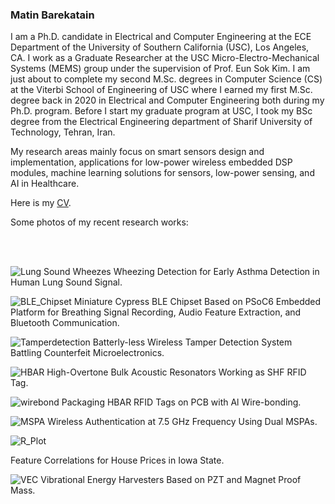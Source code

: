 






### Matin Barekatain

<!--
**matinak95/matinak95** is a ✨ _special_ ✨ repository because its `README.md` (this file) appears on your GitHub profile.

Here are some ideas to get you started:

- 🔭 I’m currently working on ...
- 🌱 I’m currently learning ...
- 👯 I’m looking to collaborate on ...
- 🤔 I’m looking for help with ...
- 💬 Ask me about ...
- 📫 How to reach me: ...
- 😄 Pronouns: ...
- ⚡ Fun fact: ...
-->


I am a Ph.D. candidate in Electrical and Computer Engineering at the ECE Department of the University of Southern California (USC), Los Angeles, CA. 
I work as a Graduate Researcher at the USC Micro-Electro-Mechanical Systems (MEMS) group under the supervision of Prof. Eun Sok Kim. I am just about to complete my second M.Sc. degrees in Computer Science (CS) at the Viterbi School of Engineering of USC where I earned my first M.Sc. degree back in 2020 in Electrical and Computer Engineering both during my Ph.D. program. Before I start my graduate program at USC, I took my BSc degree from the Electrical Engineering department of Sharif University of Technology, Tehran, Iran.

My research areas mainly focus on smart sensors design and implementation, applications for low-power wireless embedded DSP modules, machine learning solutions for sensors, low-power sensing, and AI in Healthcare.

Here is my [CV](Matin_Barekatain_CV.pdf).

Some photos of my recent research works:

<br/><br/>

![Lung Sound Wheezes](melSpec_pos_vs_neg_2022-03-10_18_44_01.348300_dpi300.png)
Wheezing Detection for Early Asthma Detection in Human Lung Sound Signal.

![BLE_Chipset](Cypress.jpg)
Miniature Cypress BLE Chipset Based on PSoC6 Embedded Platform for Breathing Signal Recording, Audio Feature Extraction, and Bluetooth Communication.

![Tamperdetection](Wireless.png)
Batterly-less Wireless Tamper Detection System Battling Counterfeit Microelectronics.


![HBAR](HBAR.jpg)
High-Overtone Bulk Acoustic Resonators Working as SHF RFID Tag.

![wirebond](wire-bond.jpg)
Packaging HBAR RFID Tags on PCB with Al Wire-bonding.


![MSPA](wireless_Setup.png)
Wireless Authentication at 7.5 GHz Frequency Using Dual MSPAs.


![R_Plot](R_Plot.png)

Feature Correlations for House Prices in Iowa State.

![VEC](VEC.jpg)
Vibrational Energy Harvesters Based on PZT and Magnet Proof Mass.



